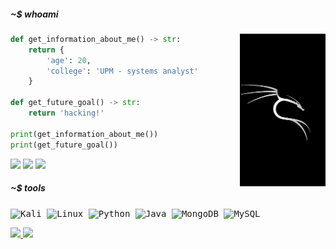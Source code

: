 ##### ~$ whoami



<img style = "height:244px;" align="right" width = "width" src="./img/kali.jpeg">

```python
def get_information_about_me() -> str:
    return {
        'age': 20,
        'college': 'UPM - systems analyst'
    }

def get_future_goal() -> str:
    return 'hacking!'

print(get_information_about_me())
print(get_future_goal())
```
<div >
  
  <a href="https://twitter.com/vinicinnhho" target="_blank"><img src ="https://img.shields.io/static/v1?message=Twitter&logo=twitter&label=&color=1DA1F2&logoColor=white&labelColor=&style=for-the-badge" target="_blank"></a>
  <a href="mailto:vinicius.arruda40@hotmail.com" target="_blank"><img src ="https://img.shields.io/badge/Microsoft_Outlook-0078D4?style=for-the-badge&logo=microsoft-outlook&logoColor=white)" target="_blank"></a>
  <a href="https://discordapp.com/users/vinicinn#5025" target="_blank"><img src ="https://img.shields.io/static/v1?message=Discord&logo=discord&label=&color=7289DA&logoColor=white&labelColor=&style=for-the-badge" target="_blank"></a>
  
  
</div>

<div style="display: inline_block">
  
  ##### ~$ tools
  <kbd> ![Kali](https://img.shields.io/badge/Kali-268BEE?style=for-the-badge&logo=kalilinux&logoColor=white) </kbd>
  <kbd> ![Linux](https://img.shields.io/badge/Linux-FCC624?style=for-the-badge&logo=linux&logoColor=black) </kbd>
  <kbd> ![Python](https://img.shields.io/badge/python-3670A0?style=for-the-badge&logo=python&logoColor=ffdd54) </kbd>
  <kbd> ![Java](https://img.shields.io/badge/java-%23ED8B00.svg?style=for-the-badge&logo=openjdk&logoColor=white) </kbd>
  <kbd> ![MongoDB](https://img.shields.io/badge/MongoDB-%234ea94b.svg?style=for-the-badge&logo=mongodb&logoColor=white) </kbd>
  <kbd> ![MySQL](https://img.shields.io/badge/mysql-%2300f.svg?style=for-the-badge&logo=mysql&logoColor=white) </kbd>


  <div>
    <a href="https://github.com/yDanonin">
    <img height="180em" src="https://github-readme-stats.vercel.app/api?username=vinicinhus&theme=dark&show_icons=true"/>
    <img height="180em" src="https://github-readme-stats.vercel.app/api/top-langs/?username=vinicinhus&theme=dark"/>
  </div>
</div>
  
<br>
